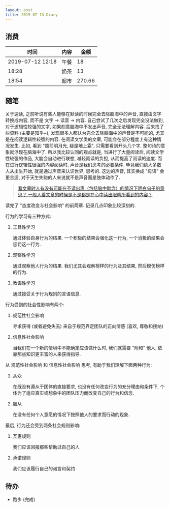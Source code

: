 ```yaml
---
layout: post
title: 2019-07-13 Diary
---
```


## 消费

| 时间 | 内容 | 金额 |
| - | - | - |
| 2019-07-12 12:18 | 午餐 | 18 |
| 18:28 | 奶茶 | 13 |
| 18:54 | 超市 | 270.66 |

## 随笔

关于速读, 之前听说有些人能够在默读的时候完全去除脑海中的声音, 直接由文字转换成内容, 而不是 文字 -> 读音 -> 内容.
自己尝试了几次之后发现完全没法做到, 对于逻辑性较强的文字, 如果刻意脑海中不发出声音, 完全无法理解内容.
后来找了些资料 (主要是知乎~), 发现很多人都认为完全去除脑海中的声音是不可能的, 尤其是在阅读逻辑性较强的内容.
在阅读文学类的文章, 可能会在部分程度上有这种情况发生. 比如, 看到 "窗前明月光, 疑是地上霜",
只需要看到开头几个字, 整句诗的意象就浮现在脑海中了. 所以我比较认同的观点就是, 
当进行了大量阅读后, 阅读文学性较强的作品, 大脑会自动进行联想, 减轻阅读的负担, 从而提高了阅读的速度.
而在进行逻辑性很强的内容阅读时, 声音是我们思考的必要条件. 毕竟我们绝大多数人从出生开始, 
就是通过声音来认识世界, 思考的. 这边的声音, 其实换成 "母语" 会更合适, 对于天生失聪的人来说就不是声音而是肢体动作了.

> [看文章时人有没有可能在不读出声（包括脑中默念）的情况下明白句子的意思？ 一般人看文章的时候是不是都是在心中读出眼睛所看到的内容？](https://www.zhihu.com/question/20816784)

读完了 "态度改变与社会影响" 的前两章. 记录几点印象比较深刻的.

行为的学习有三种方式:

1. 工具性学习

    通过体验自身行为的结果. 一个积极的结果会强化这一行为, 一个消极的结果会惩罚这一行为.
    
2. 观察性学习

    通过观察他人行为的结果. 我们尤其会观察榜样的行为及其结果, 然后模仿榜样的行为.

3. 教诲性学习

    通过接受关于行为规则的言语信息.

行为受到的社会性影响有两个:

1. 规范性社会影响

    寻求获得 (或者避免失去) 来自于规范界定团队的正向情感 (喜欢, 尊敬和接纳)

2. 信息性社会影响

    当我们在一个新的情境中不能确定应该做什么时, 我们就需要 "附和" 他人, 依靠那些知识更丰富的人来获得指导.

从 规范性社会影响 和 信息性社会影响 思考, 有助于我们理解下面两种行为:

1. 从众

    在既没有遵从于团体的直接要求, 也没有任何改变行为的充分理由和条件下,
    个体为了适应真实或想象中的团队压力而改变自己的行为和信念.

2. 服从

    在没有任何个人意愿的情况下按照他人的要求而行动的现象.

最后, 行为还会受到两条社会规则影响:

1. 互惠规则

    我们应该回报那些帮助过自己的人

2. 承诺规则

    我们应该履行自己的诺言和契约

## 待办

- 跑步 (完成)
